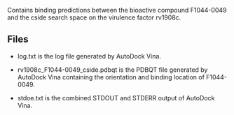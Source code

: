 Contains binding predictions between the bioactive compound F1044-0049 and the cside search space on the virulence factor rv1908c.

## Files

- log.txt is the log file generated by AutoDock Vina.

- rv1908c_F1044-0049_cside.pdbqt is the PDBQT file generated by AutoDock Vina containing the orientation and binding location of F1044-0049.

- stdoe.txt is the combined STDOUT and STDERR output of AutoDock Vina.

